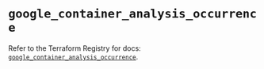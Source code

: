# `google_container_analysis_occurrence`

Refer to the Terraform Registry for docs: [`google_container_analysis_occurrence`](https://registry.terraform.io/providers/hashicorp/google/5.42.0/docs/resources/container_analysis_occurrence).
